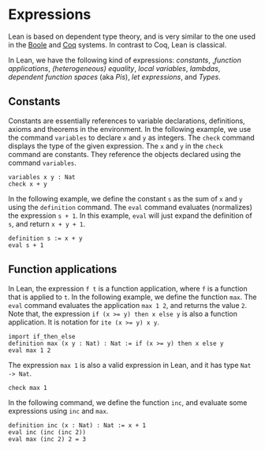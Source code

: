 # Expressions

Lean is based on dependent type theory, and is very similar to the one
used in the [Boole](https://github.com/avigad/boole) and
[Coq](http://coq.inria.fr/) systems.  In contrast to Coq, Lean is
classical.

In Lean, we have the following kind of expressions: _constants_,
,_function applications_, _(heterogeneous) equality_, _local variables_,
_lambdas_, _dependent function spaces_ (aka _Pis_), _let expressions_,
and _Types_.

## Constants

Constants are essentially references to variable declarations, definitions, axioms and theorems in the
environment. In the following example, we use the command `variables` to declare `x` and `y` as integers.
The `check` command displays the type of the given expression. The `x` and `y` in the `check` command
are constants. They reference the objects declared using the command `variables`.

```lean
variables x y : Nat
check x + y
```

In the following example, we define the constant `s` as the sum of `x` and `y` using the `definition` command.
The `eval` command evaluates (normalizes) the expression `s + 1`. In this example, `eval` will just expand
the definition of `s`, and return `x + y + 1`.

```lean
definition s := x + y
eval s + 1
```

## Function applications

In Lean, the expression `f t` is a function application, where `f` is a function that is applied to `t`.
In the following example, we define the function `max`. The `eval` command evaluates the application `max 1 2`,
and returns the value `2`. Note that, the expression `if (x >= y) then x else y` is also a function application.
It is notation for `ite (x >= y) x y`.

```lean
import if_then_else
definition max (x y : Nat) : Nat := if (x >= y) then x else y
eval max 1 2
```

The expression `max 1` is also a valid expression in Lean, and it has type `Nat -> Nat`.

```lean
check max 1
```

In the following command, we define the function `inc`, and evaluate some expressions using `inc` and `max`.

```lean
definition inc (x : Nat) : Nat := x + 1
eval inc (inc (inc 2))
eval max (inc 2) 2 = 3
```
